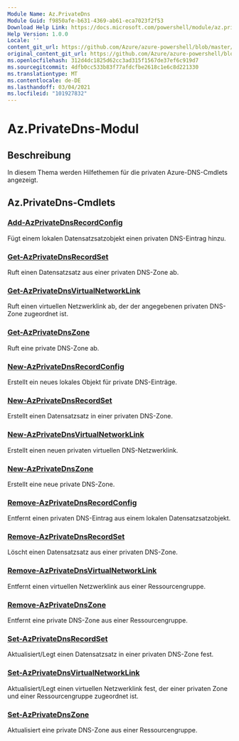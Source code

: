 ```yaml
---
Module Name: Az.PrivateDns
Module Guid: f9850afe-b631-4369-ab61-eca7023f2f53
Download Help Link: https://docs.microsoft.com/powershell/module/az.privatedns
Help Version: 1.0.0
Locale: ''
content_git_url: https://github.com/Azure/azure-powershell/blob/master/src/PrivateDns/PrivateDns/help/Az.PrivateDNS.md
original_content_git_url: https://github.com/Azure/azure-powershell/blob/master/src/PrivateDns/PrivateDns/help/Az.PrivateDNS.md
ms.openlocfilehash: 312d4dc1825d62cc3ad315f1567de37ef6c919d7
ms.sourcegitcommit: 4dfb0cc533b83f77afdcfbe2618c1e6c8d221330
ms.translationtype: MT
ms.contentlocale: de-DE
ms.lasthandoff: 03/04/2021
ms.locfileid: "101927832"
---
```

# Az.PrivateDns-Modul
## Beschreibung
In diesem Thema werden Hilfethemen für die privaten Azure-DNS-Cmdlets angezeigt.

## Az.PrivateDns-Cmdlets
### [Add-AzPrivateDnsRecordConfig](Add-AzPrivateDnsRecordConfig.md)
Fügt einem lokalen Datensatzsatzobjekt einen privaten DNS-Eintrag hinzu.

### [Get-AzPrivateDnsRecordSet](Get-AzPrivateDnsRecordSet.md)
Ruft einen Datensatzsatz aus einer privaten DNS-Zone ab.

### [Get-AzPrivateDnsVirtualNetworkLink](Get-AzPrivateDnsVirtualNetworkLink.md)
Ruft einen virtuellen Netzwerklink ab, der der angegebenen privaten DNS-Zone zugeordnet ist.

### [Get-AzPrivateDnsZone](Get-AzPrivateDnsZone.md)
Ruft eine private DNS-Zone ab.

### [New-AzPrivateDnsRecordConfig](New-AzPrivateDnsRecordConfig.md)
Erstellt ein neues lokales Objekt für private DNS-Einträge.

### [New-AzPrivateDnsRecordSet](New-AzPrivateDnsRecordSet.md)
Erstellt einen Datensatzsatz in einer privaten DNS-Zone.

### [New-AzPrivateDnsVirtualNetworkLink](New-AzPrivateDnsVirtualNetworkLink.md)
Erstellt einen neuen privaten virtuellen DNS-Netzwerklink.

### [New-AzPrivateDnsZone](New-AzPrivateDnsZone.md)
Erstellt eine neue private DNS-Zone.

### [Remove-AzPrivateDnsRecordConfig](Remove-AzPrivateDnsRecordConfig.md)
Entfernt einen privaten DNS-Eintrag aus einem lokalen Datensatzsatzobjekt.

### [Remove-AzPrivateDnsRecordSet](Remove-AzPrivateDnsRecordSet.md)
Löscht einen Datensatzsatz aus einer privaten DNS-Zone.

### [Remove-AzPrivateDnsVirtualNetworkLink](Remove-AzPrivateDnsVirtualNetworkLink.md)
Entfernt einen virtuellen Netzwerklink aus einer Ressourcengruppe.

### [Remove-AzPrivateDnsZone](Remove-AzPrivateDnsZone.md)
Entfernt eine private DNS-Zone aus einer Ressourcengruppe.

### [Set-AzPrivateDnsRecordSet](Set-AzPrivateDnsRecordSet.md)
Aktualisiert/Legt einen Datensatzsatz in einer privaten DNS-Zone fest.

### [Set-AzPrivateDnsVirtualNetworkLink](Set-AzPrivateDnsVirtualNetworkLink.md)
Aktualisiert/Legt einen virtuellen Netzwerklink fest, der einer privaten Zone und einer Ressourcengruppe zugeordnet ist.

### [Set-AzPrivateDnsZone](Set-AzPrivateDnsZone.md)
Aktualisiert eine private DNS-Zone aus einer Ressourcengruppe.

